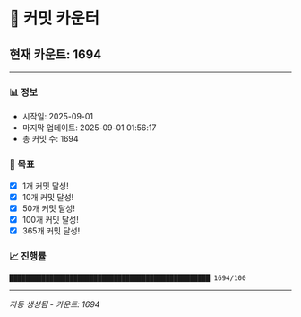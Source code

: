 # 🔢 커밋 카운터

## 현재 카운트: 1694

---

### 📊 정보
- 시작일: 2025-09-01
- 마지막 업데이트: 2025-09-01 01:56:17
- 총 커밋 수: 1694

### 🎯 목표
- [x] 1개 커밋 달성!
- [x] 10개 커밋 달성!
- [x] 50개 커밋 달성!
- [x] 100개 커밋 달성!
- [x] 365개 커밋 달성!

### 📈 진행률
```
██████████████████████████████████████████████████ 1694/100
```

---
*자동 생성됨 - 카운트: 1694*

